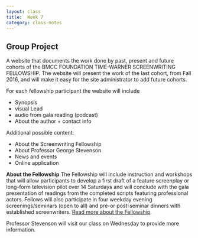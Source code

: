 ```yaml
---
layout: class
title:  Week 7
category: class-notes
---
```

## Group Project ##

A website that documents the work done by past, present and future cohorts of the BMCC FOUNDATION TIME-WARNER SCREENWRITING FELLOWSHIP. The website will present the work of the last cohort, from Fall 2016, and will make it easy for the site administrator to add future cohorts.

For each fellowship participant the website will include
- Synopsis
- visual Lead
- audio from gala reading (podcast)
- About the author + contact info

Additional possible content:
- About the Screenwriting Fellowship
- About Professor George Stevenson
- News and events
- Online application

**About the Fellowship**
The Fellowship will include instruction and workshops that will allow participants to develop a first draft of a feature screenplay or long-form television pilot over 14 Saturdays and will conclude with the gala presentation of readings from the completed scripts featuring professional actors. Fellows will also participate in four weekday evening screenings/seminars (open to all) and pre-or post-seminar dinners with established screenwriters. [Read more about the Fellowship](http://www.bmcc.cuny.edu/media-arts/page.jsp?pid=1060&n=Screenwriting%20Fellowship).

Professor Stevenson will visit our class on Wednesday to provide more information.

